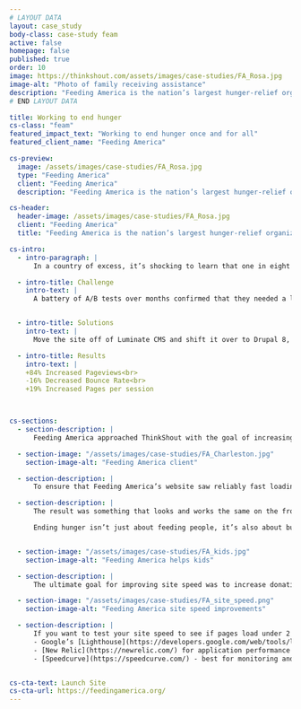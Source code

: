 ```yaml
---
# LAYOUT DATA
layout: case_study
body-class: case-study feam
active: false
homepage: false
published: true
order: 10
image: https://thinkshout.com/assets/images/case-studies/FA_Rosa.jpg
image-alt: "Photo of family receiving assistance"
description: "Feeding America is the nation’s largest hunger-relief organization, and exists to end hunger once and for all."
# END LAYOUT DATA

title: Working to end hunger
cs-class: "feam"
featured_impact_text: "Working to end hunger once and for all"
featured_client_name: "Feeding America"

cs-preview:
  image: /assets/images/case-studies/FA_Rosa.jpg
  type: "Feeding America"
  client: "Feeding America"
  description: "Feeding America is the nation’s largest hunger-relief organization, and exists to end hunger once and for all."

cs-header:
  header-image: /assets/images/case-studies/FA_Rosa.jpg
  client: "Feeding America"
  title: "Feeding America is the nation’s largest hunger-relief organization, and exists to end hunger once and for all."

cs-intro:
  - intro-paragraph: |
      In a country of excess, it’s shocking to learn that one in eight people in the United States suffers from hunger and food insecurity. That’s why Feeding America (the nation’s largest hunger-relief organization) exists -- to end hunger once and for all. Together with individuals, charities, businesses, and the government, the organization works to supply food and funds to a network of 200 food banks and 60,000 pantries.

  - intro-title: Challenge
    intro-text: |
      A battery of A/B tests over months confirmed that they needed a lightning fast site to increase conversion rates.


  - intro-title: Solutions
    intro-text: |
      Move the site off of Luminate CMS and shift it over to Drupal 8, with hosting by Pantheon.

  - intro-title: Results
    intro-text: |
    +84% Increased Pageviews<br>
    -16% Decreased Bounce Rate<br>
    +19% Increased Pages per session



cs-sections:
  - section-description: |
      Feeding America approached ThinkShout with the goal of increasing site speed and conversions at the end of the summer with the very tight timeline of launching October 15. ThinkShout’s mission was to study their current site, figure out how they could break it down into structured components, and then put the puzzle back together again in Drupal in time for the key fundraising season.

  - section-image: "/assets/images/case-studies/FA_Charleston.jpg"
    section-image-alt: "Feeding America client"

  - section-description: |
      To ensure that Feeding America’s website saw reliably fast loading speeds, even during large spikes in traffic, ThinkShout recommended hosting their site on Pantheon. Milliseconds can make all the difference, and in this case, it could mean a substantial loss in donations. With Pantheon’s Global CDN, sites hosted on the platform are optimized to deliver content to users anywhere across the globe securely and at blazing fast speeds.

  - section-description: |
      The result was something that looks and works the same on the front end but is easier to navigate on the admin side and performs exponentially faster.

      Ending hunger isn’t just about feeding people, it’s also about building awareness of the issue and empathy for children, families and seniors who are struggling with hunger. The website provides resources beyond just where to get meals and, with the right strategy, hierarchy of content and user experience, they can provide the pathways to that information -- and do so at lightning speed.


  - section-image: "/assets/images/case-studies/FA_kids.jpg"
    section-image-alt: "Feeding America helps kids"

  - section-description: |
      The ultimate goal for improving site speed was to increase donation conversions for Feeding America. We’re thrilled to report that not only did donations increase but so did their website engagement -- most importantly, donations were up 28% YOY on Giving Tuesday alone.

  - section-image: "/assets/images/case-studies/FA_site_speed.png"
    section-image-alt: "Feeding America site speed improvements"

  - section-description: |
      If you want to test your site speed to see if pages load under 2 seconds, here are some tools we recommend:
      - Google’s [Lighthouse](https://developers.google.com/web/tools/lighthouse/) audit
      - [New Relic](https://newrelic.com/) for application performance
      - [Speedcurve](https://speedcurve.com/) - best for monitoring and auditing over time


cs-cta-text: Launch Site
cs-cta-url: https://feedingamerica.org/
---
```


